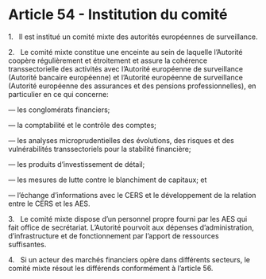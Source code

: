 # Article 54 - Institution du comité


1.   Il est institué un comité mixte des autorités européennes de surveillance.

2.   Le comité mixte constitue une enceinte au sein de laquelle l’Autorité coopère régulièrement et étroitement et assure la cohérence transsectorielle des activités avec l’Autorité européenne de surveillance (Autorité bancaire européenne) et l’Autorité européenne de surveillance (Autorité européenne des assurances et des pensions professionnelles), en particulier en ce qui concerne:

— les conglomérats financiers;

— la comptabilité et le contrôle des comptes;

— les analyses microprudentielles des évolutions, des risques et des vulnérabilités transsectoriels pour la stabilité financière;

— les produits d’investissement de détail;

— les mesures de lutte contre le blanchiment de capitaux; et

— l’échange d’informations avec le CERS et le développement de la relation entre le CERS et les AES.

3.   Le comité mixte dispose d’un personnel propre fourni par les AES qui fait office de secrétariat. L’Autorité pourvoit aux dépenses d’administration, d’infrastructure et de fonctionnement par l’apport de ressources suffisantes.

4.   Si un acteur des marchés financiers opère dans différents secteurs, le comité mixte résout les différends conformément à l’article 56.
